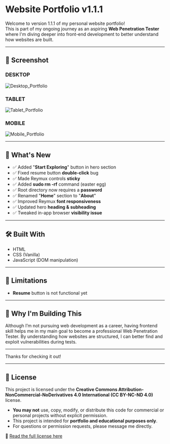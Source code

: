 # Website Portfolio v1.1.1

Welcome to version 1.1.1 of my personal website portfolio!  
This is part of my ongoing journey as an aspiring **Web Penetration Tester** where I'm diving deeper into front-end development to better understand how websites are built.

---

## 📸 Screenshot

### DESKTOP
![Desktop_Portfolio](https://github.com/user-attachments/assets/299e0060-9405-407a-bea2-7da3c0373c89)

### TABLET
![Tablet_Portfolio](https://github.com/user-attachments/assets/23408ffd-f2c8-4b58-8f14-34f43f833fc0)

### MOBILE
![Mobile_Portfolio](https://github.com/user-attachments/assets/1785fa81-342a-498e-a80d-91e096797af0)

---

## 📌 What's New

- ✅ Added "**Start Exploring**" button in hero section
- ✅ Fixed resume button **double-click** bug
- ✅ Made Reymux controls **sticky**
- ✅ Added **sudo rm -rf** command (easter egg)
- ✅ Root directory now requires a **password**
- ✅ Renamed "**Home**" section to "**About**"
- ✅ Improved Reymux **font responsiveness**
- ✅ Updated hero **heading & subheading**
- ✅ Tweaked in-app browser **visibility issue**

---

## 🛠️ Built With

- HTML
- CSS (Vanilla)
- JavaScript (DOM manipulation)
  
---

## 🚧 Limitations

- **Resume** button is not functional yet

---

## 🙌 Why I'm Building This

Although I’m not pursuing web development as a career, having frontend skill helps me in my main goal to become a professional Web Penetration Tester. By understanding how websites are structured, I can better find and exploit vulnerabilities during tests.

---

Thanks for checking it out!

---

## 📄 License

This project is licensed under the **Creative Commons Attribution-NonCommercial-NoDerivatives 4.0 International (CC BY-NC-ND 4.0)** license.

- **You may not** use, copy, modify, or distribute this code for commercial or personal projects without explicit permission.
- This project is intended for **portfolio and educational purposes only**.
- For questions or permission requests, please message me directly.

🔗 [Read the full license here](https://creativecommons.org/licenses/by-nc-nd/4.0/)
